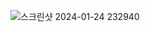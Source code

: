 ![스크린샷 2024-01-24 232940](https://github.com/21828707/MyWindowsFormsProject/assets/102271662/df63b2ce-7cf7-4ff8-8cc5-a4f0a6393d11)
